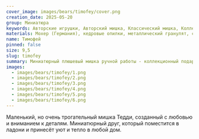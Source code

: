```yaml
---
cover_image: images/bears/timofey/cover.png
creation_date: 2025-05-20
group: Миниатюра
keywords: Авторские игрушки, Авторский мишка, Классический мишка, Коллекционный мишка, Маленький мишка, Мини-медвежонок, Миниатюрный мишка, Мишка, Мишка в подарок, Мишка из мохера, Мишка ручной работы, Мишка тедди, Мягкая игрушка, Подарок для коллекционеров, Тедди мишка
materials: Мохер (Германия), кедровые опилки, металлический гранулят, стеклянные глаза
name: Тимофей
pinned: false
size: 9,5
slug: timofey
summary: Миниатюрный плюшевый мишка ручной работы - коллекционный подарок
images:
  - images/bears/timofey/1.png
  - images/bears/timofey/2.png
  - images/bears/timofey/3.png
  - images/bears/timofey/4.png
  - images/bears/timofey/5.png
  - images/bears/timofey/6.png
---
```

Маленький, но очень трогательный мишка Тедди, созданный с любовью и вниманием к деталям. Миниатюрный друг, который поместится в ладони и принесёт уют и тепло в любой дом.